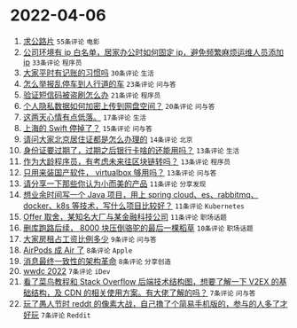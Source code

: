# 2022-04-06

1. [求公路片](https://www.v2ex.com/t/845133) `55条评论` `电影`
1. [公司环境有 ip 白名单，居家办公时如何固定 ip，避免频繁麻烦运维人员添加 ip](https://www.v2ex.com/t/845145) `33条评论` `程序员`
1. [大家平时有记账的习惯吗](https://www.v2ex.com/t/845138) `30条评论` `生活`
1. [怎么举报乱停车到人行道的车](https://www.v2ex.com/t/845122) `23条评论` `问与答`
1. [验证短信码被盗刷怎么办](https://www.v2ex.com/t/845136) `21条评论` `程序员`
1. [个人隐私数据如何加密上传到网盘空间？](https://www.v2ex.com/t/845121) `20条评论` `问与答`
1. [这两天心情有点低落。](https://www.v2ex.com/t/845159) `17条评论` `生活`
1. [上海的 Swift 停掉了？](https://www.v2ex.com/t/845155) `15条评论` `问与答`
1. [请问大家北京居住证都是怎么办理的](https://www.v2ex.com/t/845152) `14条评论` `北京`
1. [身份证要过期了，过期之后银行卡啥的还能用吗？](https://www.v2ex.com/t/845166) `13条评论` `生活`
1. [作为大龄程序员，有考虑未来往区块链转吗？](https://www.v2ex.com/t/845137) `13条评论` `程序员`
1. [只用来装国产软件， virtualbox 够用吗？](https://www.v2ex.com/t/845127) `13条评论` `问与答`
1. [请分享一下那些你认为小而美的产品](https://www.v2ex.com/t/845173) `11条评论` `分享发现`
1. [想业余时间写一个 Java 项目，用上 spring cloud、es、rabbitmq、docker、k8s 等技术，写什么项目比较好？](https://www.v2ex.com/t/845141) `11条评论` `Kubernetes`
1. [Offer 取舍，某知名大厂与某金融科技公司](https://www.v2ex.com/t/845131) `11条评论` `职场话题`
1. [删库跑路后续， 8000 块压倒骆驼的最后一棵稻草](https://www.v2ex.com/t/845147) `10条评论` `职场话题`
1. [大家房租占工资比例多少](https://www.v2ex.com/t/845182) `9条评论` `问与答`
1. [AirPods 成 Air 了](https://www.v2ex.com/t/845142) `8条评论` `Apple`
1. [消息最终一致性的架构革命](https://www.v2ex.com/t/845132) `8条评论` `分享创造`
1. [wwdc 2022](https://www.v2ex.com/t/845148) `7条评论` `iDev`
1. [看了菜鸟教程和 Stack Overflow 后端技术结构图，想要了解一下 V2EX 的基础结构，及 CDN 的相关使用方案。有大佬了解的吗？](https://www.v2ex.com/t/845139) `7条评论` `问与答`
1. [玩了愚人节时 reddt 的像素大战，自己撸了个简易手机版的，参与的人多了才好玩](https://www.v2ex.com/t/845135) `7条评论` `Reddit`

